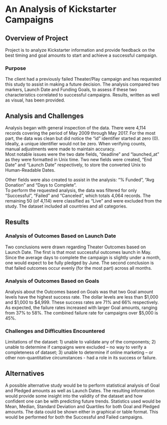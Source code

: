 # An Analysis of Kickstarter Campaigns
## Overview of Project
Project is to analyze Kickstarter information and provide feedback on the best timing and goal amounts to start and achieve a successful campaign.

### Purpose
The client had a previously failed Theater/Play campaign and has requested this study to assist in making a future decision.  The analysis compared two markers, Launch Date and Funding Goals, to assess if these two characteristics correlated to successful campaigns. Results, written as well as visual, has been provided.

## Analysis and Challenges
Analysis began with general inspection of the data.  There were 4,114 records covering the period of May 2009 through May 2017.  For the most part, the data was clean but did notice the “id” identifier started at zero (0).  Ideally, a unique identifier would not be zero.  When verifying counts, manual adjustments were made to maintain accuracy.  
Most notable issues were the two date fields, “deadline” and “launched_at” as they were formatted in Unix time.  Two new fields were created, “End Date” and “Launch Date” respectively, to store the converted Unix to Human-Readable Dates.  

Other fields were also created to assist in the analysis: “% Funded”, “Avg Donation” and “Days to Complete”.  
To perform the requested analysis, the data was filtered for only “Successful”, “Failed” and “Canceled”, which totals 4,064 records.  The remaining 50 (of 4,114) were classified as “Live” and were excluded from the study.  The dataset included all countries and all categories.

## Results
### Analysis of Outcomes Based on Launch Date
Two conclusions were drawn regarding Theater Outcomes based on Launch Date.  The first is that most successful outcomes launch in May.  Since the average days to complete the campaign is slightly under a month, one would expect to be fully pledged by June.  The second conclusion is that failed outcomes occur evenly (for the most part) across all months.

### Analysis of Outcomes Based on Goals
Analysis about the Outcomes based on Goals was that two Goal amount levels have the highest success rate.  The dollar levels are less than $1,000 and $1,000 to $4,999.  These success rates are 71% and 66% respectively.  As expected, the failure rates increased with larger Goal amounts, ranging from 37% to 58%.  The combined failure rate for campaigns over $5,000 is 45%.

### Challenges and Difficulties Encountered
Limitations of the dataset: 1) unable to validate any of the components; 2) unable to determine if  campaigns were excluded – no way to verify a completeness of dataset; 3) unable to determine if online marketing – or other non-quantitative circumstances - had a role in its success or failure.

## Alternatives
A possible alternative study would be to perform statistical analysis of Goal and Pledged amounts as well as Launch Dates.  The resulting information would provide some insight into the validity of the dataset and how confident one can be with predicting future trends.  Statistics used would be Mean, Median, Standard Deviation and Quartiles for both Goal and Pledged amounts.  The data could be shown either in graphical or table format.  This would be performed for both the Successful and Failed campaigns.


